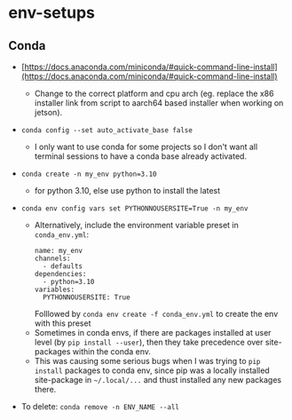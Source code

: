# env-setups

## Conda
- [https://docs.anaconda.com/miniconda/#quick-command-line-install](https://docs.anaconda.com/miniconda/#quick-command-line-install)
  - Change to the correct platform and cpu arch (eg. replace the x86 installer link from script to aarch64 based installer when working on jetson).
- `conda config --set auto_activate_base false`
  - I only want to use conda for some projects so I don't want all terminal sessions to have a conda base already activated.
- `conda create -n my_env python=3.10`
  - for python 3.10, else use python to install the latest
- `conda env config vars set PYTHONNOUSERSITE=True -n my_env`
  - Alternatively, include the environment variable preset in `conda_env.yml`:
    ```
    name: my_env
    channels:
      - defaults
    dependencies:
      - python=3.10
    variables:
      PYTHONNOUSERSITE: True
    ```
    Folllowed by `conda env create -f conda_env.yml` to create the env with this preset
  - Sometimes in conda envs, if there are packages installed at user level (by `pip install --user`), then they take precedence over site-packages within the conda env.
  - This was causing some serious bugs when I was trying to `pip install` packages to conda env, since pip was a locally installed site-package in `~/.local/...` and thust installed any new packages there.

- To delete: `conda remove -n ENV_NAME --all`
